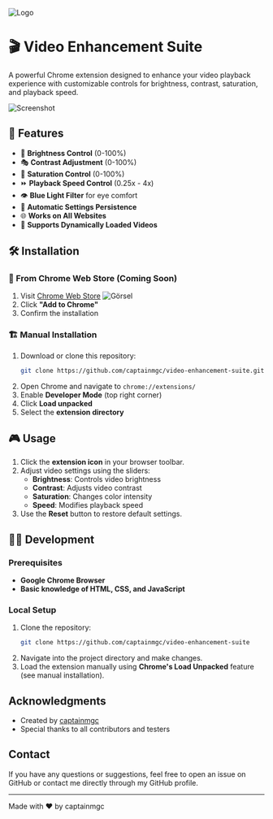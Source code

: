 ![Logo](https://blogger.googleusercontent.com/img/b/R29vZ2xl/AVvXsEiNxyRkFRMor3aMWVk0vtjeSXtJaQHquIvfG9TYSLtj0zLLuGcCkgf0w6pfeakBpPsHv-kj4uuMZDtNrtg0RHfGui3iOc1nY-olttI3QDC70Yra4anl-n7WZsL8Yy7K05gTExyNe-atFkeY0V0_m6JggBM6Sr9e8NuGcyCcgGkzAPNgFeaIXPPBk5DGDL8/s16000/logo-vec.png)

# 🎬 Video Enhancement Suite
A powerful Chrome extension designed to enhance your video playback experience with customizable controls for brightness, contrast, saturation, and playback speed.

![Screenshot](https://blogger.googleusercontent.com/img/b/R29vZ2xl/AVvXsEgRG2NlbxofN8ACsG6NtlPanVvGmhysCJkF1Of1t3qDz8U3ZvxWtJv7Pm7LIBuvZx8typWCaOo8gxIQHnMbTzqY8xOIfCRZroaKXiMdLiDwCPhvrRxTLd6so9wazP8hO0EeS6IhkqR1z_UfBiwI22CMH3f6fo0cjh2pEvlMTN5EdZ2my-ajo1xM6JTH2SU/s16000/Ekran%20g%C3%B6r%C3%BCnt%C3%BCs%C3%BC%202025-03-13%20112437.png)

## 🚀 Features

- 🎨 **Brightness Control** (0-100%)
- 🎭 **Contrast Adjustment** (0-100%)
- 🌈 **Saturation Control** (0-100%)
- ⏩ **Playback Speed Control** (0.25x - 4x)
- 👁️ **Blue Light Filter** for eye comfort
- 💾 **Automatic Settings Persistence**
- 🌐 **Works on All Websites**
- 🎥 **Supports Dynamically Loaded Videos**

## 🛠️ Installation

### 📌 From Chrome Web Store (Coming Soon)
1. Visit [Chrome Web Store](chrome://extensions/)
![Görsel](https://blogger.googleusercontent.com/img/a/AVvXsEib1WyUaXJ4N6UWW198m5AolX3JzxTCCOOvz-DW3Rg85SL1RaOmwnSYSnPcct7eSOwuxxAANB7xvUrF4iy-XKcwUTyoOmRaYBtSFG7xBpm5dokGNeYUFQ-2bI_lapQIx5yrYqt0oyYIaO01VThZmcoA3v1yDhmal1aQ6lQUohZAHrxxM7xj6EpuDvHKFPw=s16000)
2. Click **"Add to Chrome"**
3. Confirm the installation

### 🏗️ Manual Installation
1. Download or clone this repository:
   ```bash
   git clone https://github.com/captainmgc/video-enhancement-suite.git
2. Open Chrome and navigate to `chrome://extensions/`
3. Enable **Developer Mode** (top right corner)
4. Click **Load unpacked**
5. Select the **extension directory**

## 🎮 Usage

1. Click the **extension icon** in your browser toolbar.
2. Adjust video settings using the sliders:
   - **Brightness**: Controls video brightness
   - **Contrast**: Adjusts video contrast
   - **Saturation**: Changes color intensity
   - **Speed**: Modifies playback speed
3. Use the **Reset** button to restore default settings.

## 👨‍💻 Development

### Prerequisites

- **Google Chrome Browser**
- **Basic knowledge of HTML, CSS, and JavaScript**

### Local Setup

1. Clone the repository:
   ```bash
   git clone https://github.com/captainmgc/video-enhancement-suite
   ```
2. Navigate into the project directory and make changes.
3. Load the extension manually using **Chrome's Load Unpacked** feature (see manual installation).
## Acknowledgments

- Created by [captainmgc](https://github.com/captainmgc)
- Special thanks to all contributors and testers

## Contact

If you have any questions or suggestions, feel free to open an issue on GitHub or contact me directly through my GitHub profile.

-----------------------

Made with ❤️ by captainmgc
